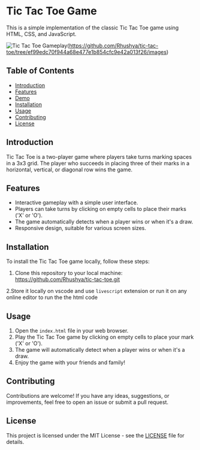 # Tic Tac Toe Game

This is a simple implementation of the classic Tic Tac Toe game using HTML, CSS, and JavaScript.

![Tic Tac Toe Gameplay](images/tic_tac_toe_gameplay.png)(https://github.com/Rhushya/tic-tac-toe/tree/ef99edc70f944a68e477e1b854cfc9e42a013f26/images)

## Table of Contents

- [Introduction](#introduction)
- [Features](#features)
- [Demo](#demo)
- [Installation](#installation)
- [Usage](#usage)
- [Contributing](#contributing)
- [License](#license)

## Introduction

Tic Tac Toe is a two-player game where players take turns marking spaces in a 3x3 grid. The player who succeeds in placing three of their marks in a horizontal, vertical, or diagonal row wins the game.

## Features

- Interactive gameplay with a simple user interface.
- Players can take turns by clicking on empty cells to place their marks ('X' or 'O').
- The game automatically detects when a player wins or when it's a draw.
- Responsive design, suitable for various screen sizes.


## Installation

To install the Tic Tac Toe game locally, follow these steps:

1. Clone this repository to your local machine:
        <br>https://github.com/Rhushya/tic-tac-toe.git</br>

        
2.Store it locally on vscode and use ```livescript``` extension  or run it on any online editor   to run the the html code 



##  Usage

1. Open the `index.html` file in your web browser.
2. Play the Tic Tac Toe game by clicking on empty cells to place your mark ('X' or 'O').
3. The game will automatically detect when a player wins or when it's a draw.
4. Enjoy the game with your friends and family!

## Contributing

Contributions are welcome! If you have any ideas, suggestions, or improvements, feel free to open an issue or submit a pull request.

## License

This project is licensed under the MIT License - see the [LICENSE](LICENSE) file for details.
    
